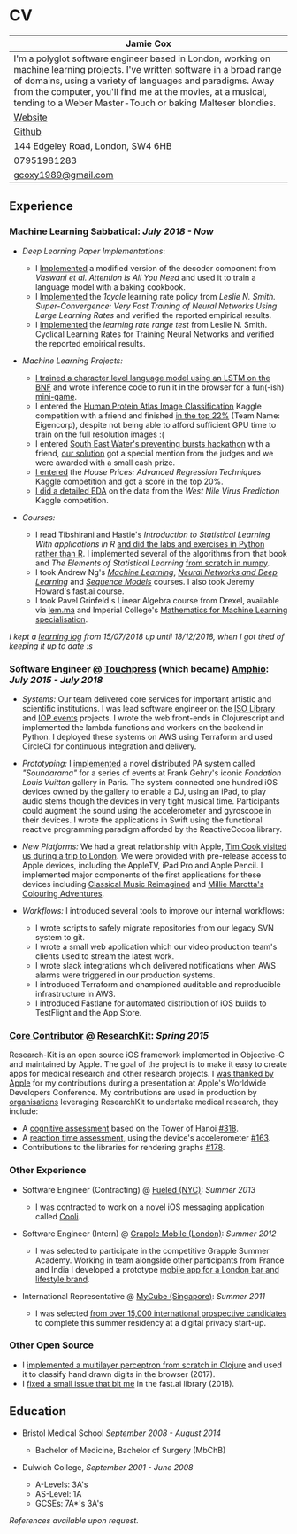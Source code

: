 # CV

| Jamie Cox  |
|---------------------------------------------------------------------------------------------------------------|
| I'm a polyglot software engineer based in London, working on machine learning projects. I've written software in a broad range of domains, using a variety of languages and paradigms. Away from the computer, you'll find me at the movies, at a musical, tending to a Weber Master-Touch or baking Malteser blondies. |
| [Website](https://www.coxy1989.com/)  |
| [Github](https://github.com/coxy1989)  |
| 144 Edgeley Road, London, SW4 6HB  |
| 07951981283  |
| gcoxy1989@gmail.com  |

## Experience

### Machine Learning Sabbatical: *July 2018 - Now*

- *Deep Learning Paper Implementations*: 
	- I [Implemented](https://github.com/coxy1989/tfmr) a modified version of the decoder component from *Vaswani et al. Attention Is All You Need* and used it to train a language model with a baking cookbook.
	- I [Implemented](https://github.com/coxy1989/superconv) the *1cycle* learning rate policy from *Leslie N. Smith. Super-Convergence: Very Fast Training of Neural Networks Using Large Learning Rates* and verified the reported empirical results.
	- I [Implemented](https://github.com/coxy1989/clr) the *learning rate range test* from  Leslie N. Smith. Cyclical Learning Rates for Training Neural Networks and verified the reported empirical results.

- *Machine Learning Projects:* 
	- [I trained a character level language model using an LSTM on the BNF](https://github.com/coxy1989/rx) and wrote inference code to run it in the browser for a fun(-ish) [mini-game](https://rx.coxy1989.com/).
	- I entered the [Human Protein Atlas Image Classification](https://www.kaggle.com/c/human-protein-atlas-image-classification) Kaggle competition with a friend and finished [in the top 22%](https://www.kaggle.com/c/human-protein-atlas-image-classification/leaderboard) (Team Name: Eigencorp), despite not being able to afford sufficient GPU time to train on the full resolution images :(
	-  I entered [South East Water's preventing bursts hackathon](https://solveitsew.devpost.com/) with a friend, [our solution](https://docs.google.com/presentation/d/1kaTD7jr0DhJR7IDXVY0lVQ7-jD_r_qhhgqzK9_5nKRc/edit#slide=id.p) got a special mention from the judges and we were awarded with a small cash prize.
	- [I entered](https://github.com/coxy1989/house-prices) the *House Prices: Advanced Regression Techniques* Kaggle competition and got a score in the top 20%.
	- [I did a detailed EDA](https://github.com/coxy1989/west-nile-virus) on the data from the *West Nile Virus Prediction* Kaggle competition.

- *Courses:* 
	- I read Tibshirani and Hastie's *Introduction to Statistical Learning With applications in R* [and did the labs and exercises in Python rather than R](https://github.com/coxy1989/isl). I implemented several of the algorithms from that book and *The Elements of Statistical Learning* [from scratch in numpy](https://github.com/coxy1989/algs).
	- I took Andrew Ng's [*Machine Learning*](https://github.com/coxy1989/ng_ml), [*Neural Networks and Deep Learning*](https://www.coursera.org/account/accomplishments/records/8PMHWASDBR88) and [*Sequence Models*](https://www.coursera.org/account/accomplishments/records/DTG5PML6SWAJ) courses. I also took Jeremy Howard's fast.ai course.
	- I took Pavel Grinfeld's Linear Algebra course from Drexel, available via [lem.ma](https://www.lem.ma/) and Imperial College's [Mathematics for Machine Learning specialisation](https://www.coursera.org/account/accomplishments/specialization/certificate/ARMLMTNPZJTD).

*I kept a [learning log](https://www.coxy1989.com/learning_log.html) from 15/07/2018 up until 18/12/2018, when I got tired of keeping it up to date :s* 

### Software Engineer @ [Touchpress](https://en.wikipedia.org/wiki/Touchpress) (which became) [Amphio](https://www.amphio.co/): *July 2015 - July 2018*

- *Systems:* Our team delivered core services for important artistic and scientific institutions. I was lead software engineer on the [ISO Library](https://www.amphio.co/iso.html) and [IOP events](https://www.amphio.co/iop-events.html) projects. I wrote the web front-ends in Clojurescript and implemented the lambda functions and workers on the backend in Python. I deployed these systems on AWS using Terraform and used CircleCI for continuous integration and delivery. 

- *Prototyping:* I [implemented](https://github.com/coxy1989/soundarama_open_source) a novel distributed PA system called *"Soundarama"* for a series of events at Frank Gehry's iconic *Fondation Louis Vuitton* gallery in Paris. The system connected one hundred iOS devices owned by the gallery to enable a DJ, using an iPad, to play audio stems though the devices in very tight musical time. Participants could augment the sound using the accelerometer and gyroscope in their devices. I wrote the applications in Swift using the functional reactive programming paradigm afforded by the ReactiveCocoa library.

- *New Platforms:* We had a great relationship with Apple, [Tim Cook visited us during a trip to London](https://twitter.com/tim_cook/status/663750294837178368). We were provided with pre-release access to Apple devices, including the AppleTV, iPad Pro and Apple Pencil.  I implemented major components of the first applications for these devices including
[Classical Music Reimagined](https://itunes.apple.com/gb/app/classical-music-reimagined/id1046460216) and [Millie Marotta's Colouring Adventures](https://itunes.apple.com/gb/app/millie-marottas-colouring-adventures/id1064432319?mt=8).

- *Workflows:* I introduced several tools to improve our internal workflows:
	- I wrote scripts to safely migrate repositories from our legacy SVN system to git.
	- I wrote a small web application which our video production team's clients used to stream the latest work.
	- I wrote slack integrations which delivered notifications when AWS alarms were triggered in our production systems.
	- I introduced Terraform and championed auditable and reproducible infrastructure in AWS.
	- I introduced Fastlane for automated distribution of iOS builds to TestFlight and the App Store.

### [Core Contributor](https://github.com/ResearchKit/ResearchKit/graphs/contributors?from=2015-04-12&to=2018-04-07&type=a) @ [ResearchKit](https://github.com/ResearchKit/ResearchKit): *Spring 2015*

Research-Kit is an open source iOS framework implemented in Objective-C and maintained by Apple. The goal of the project is to make it easy to create apps for medical research and other research projects. I [was thanked by Apple](https://developer.apple.com/videos/play/wwdc2016/234/?time=1571)  for my contributions during a presentation at Apple's Worldwide Developers Conference. My contributions are used in production by [organisations](https://qolty.com/) leveraging ResearchKit to undertake medical research, they include:


- A [cognitive assessment](http://researchkit.org/docs/docs/ActiveTasks/ActiveTasks.html#tower) based on the Tower of Hanoi [#318](https://github.com/ResearchKit/ResearchKit/pull/318).
- A [reaction time assessment](http://researchkit.org/docs/docs/ActiveTasks/ActiveTasks.html#reaction), using the device's accelerometer [#163](https://github.com/ResearchKit/ResearchKit/pull/163).
- Contributions to the libraries for rendering graphs [#178](https://github.com/ResearchKit/ResearchKit/pull/178).

### Other Experience

- Software Engineer (Contracting) @ [Fueled (NYC)](https://fueled.com): *Summer 2013*
	- I was contracted to work on a novel iOS messaging application called [Cooli](https://www.crunchbase.com/organization/cooli-labs#section-overview).

- Software Engineer (Intern) @ [Grapple Mobile (London)](https://www.crunchbase.com/organization/grapple-mobile): *Summer 2012*
	- I was selected to participate in the competitive Grapple Summer Academy. Working in  team alongside other participants from France and India I developed a prototype [mobile app for a London bar and lifestyle brand](http://neatserver.herokuapp.com/about.php).

- International Representative @ [MyCube (Singapore)](https://www.crunchbase.com/organization/mycube): *Summer 2011*
	- I was selected [from over 15,000 international prospective candidates](https://www.prnewswire.com/news-releases/digital-life-academy-announces-members-for-the-2011-session-123914349.html) to complete this summer residency at a digital privacy start-up.

### Other Open Source

- I [implemented a multilayer perceptron from scratch in Clojure](https://github.com/coxy1989/clj_mnist) and used it to classify hand drawn digits in the browser (2017).
- I [fixed a small issue that bit me](https://github.com/fastai/fastai/pull/1332) in the fast.ai library (2018).

## Education

- Bristol Medical School *September 2008 - August 2014*
	- Bachelor of Medicine, Bachelor of Surgery (MbChB)

- Dulwich College, *September 2001 - June 2008*
	- A-Levels: 3A's
	- AS-Level: 1A
	- GCSEs: 7A*'s 3A's
 
*References available upon request.*

